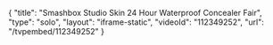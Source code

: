 {
    "title": "Smashbox Studio Skin 24 Hour Waterproof Concealer  Fair",
    "type": "solo",
    "layout": "iframe-static",
    "videoId": "112349252",
    "url": "\/tvpembed\/112349252"
}